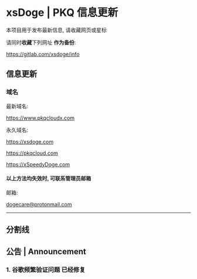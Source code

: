 # xsDoge | PKQ 信息更新
本项目用于发布最新信息, 请收藏网页或星标

请同时**收藏**下列网址 **作为备份**:

https://gitlab.com/xsdoge/info


## 信息更新

### 域名
最新域名:

https://www.pkqcloudx.com

永久域名:

https://xsdoge.com

https://pkqcloud.com

https://xSpeedyDoge.com

#### 以上方法均失效时, 可联系管理员邮箱
邮箱:

dogecare@protonmail.com

---
分割线
---

## 公告 | Announcement

### **1. 谷歌频繁验证问题 已经修复**
